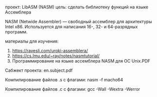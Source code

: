 проект: LibASM (NASM)
цель: сделать библиотеку функций на языке Ассемблера

NASM (Netwide Assembler) — свободный ассемблер для архитектуры Intel x86. Используется для написания 16-, 32- и 64-разрядных программ.

материалы для изучения:
1) https://ravesli.com/uroki-assemblera/
2) https://cs.lmu.edu/~ray/notes/nasmtutorial/
3) Программирование на языке ассемблера NASM для ОС Unix.PDF

Сабжект проекта: en.subject.pdf

Компилирование файлов .s с флагами: nasm -f macho64

Компилирование файлов .c с флагами: gcc -Wall -Wextra -Werror

